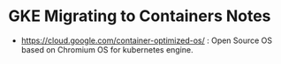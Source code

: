 # GKE Migrating to Containers Notes
* https://cloud.google.com/container-optimized-os/ : Open Source OS based on Chromium OS for kubernetes engine.
